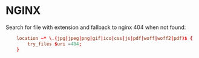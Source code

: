 # NGINX

Search for file with extension and fallback to nginx 404 when not found:
```conf
    location ~* \.(jpg|jpeg|png|gif|ico|css|js|pdf|woff|woff2|pdf)$ {
        try_files $uri =404;
    }
```
